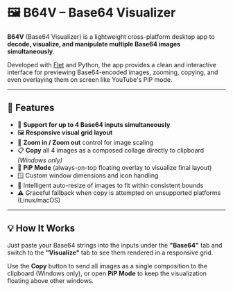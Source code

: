 # 🖼️ B64V – Base64 Visualizer

**B64V** (Base64 Visualizer) is a lightweight cross-platform desktop app to **decode, visualize, and manipulate multiple Base64 images simultaneously**.

Developed with [Flet](https://flet.dev) and Python, the app provides a clean and interactive interface for previewing Base64-encoded images, zooming, copying, and even overlaying them on screen like YouTube's PiP mode.

---

## 🚀 Features

- 🔢 **Support for up to 4 Base64 inputs simultaneously**
- 🖼️ **Responsive visual grid layout**
- 🧭 **Zoom in / Zoom out** control for image scaling
- 📋 **Copy** all 4 images as a composed collage directly to clipboard *(Windows only)*
- 📌 **PiP Mode** (always-on-top floating overlay to visualize final layout)
- 🪟 Custom window dimensions and icon handling
- 🧠 Intelligent auto-resize of images to fit within consistent bounds
- ⚠️ Graceful fallback when copy is attempted on unsupported platforms (Linux/macOS)

---

## 💡 How It Works

Just paste your Base64 strings into the inputs under the **"Base64"** tab and switch to the **"Visualize"** tab to see them rendered in a responsive grid.

Use the **Copy** button to send all images as a single composition to the clipboard (Windows only), or open **PiP Mode** to keep the visualization floating above other windows.
